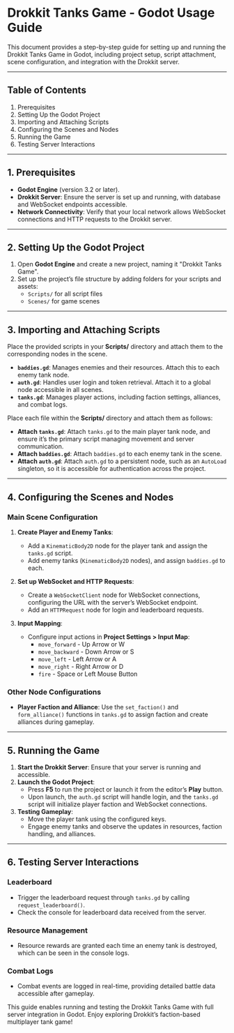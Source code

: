 
# Drokkit Tanks Game - Godot Usage Guide

This document provides a step-by-step guide for setting up and running the Drokkit Tanks Game in Godot, including project setup, script attachment, scene configuration, and integration with the Drokkit server.

---

## Table of Contents

1. Prerequisites
2. Setting Up the Godot Project
3. Importing and Attaching Scripts
4. Configuring the Scenes and Nodes
5. Running the Game
6. Testing Server Interactions

---

## 1. Prerequisites

- **Godot Engine** (version 3.2 or later).
- **Drokkit Server**: Ensure the server is set up and running, with database and WebSocket endpoints accessible.
- **Network Connectivity**: Verify that your local network allows WebSocket connections and HTTP requests to the Drokkit server.

---

## 2. Setting Up the Godot Project

1. Open **Godot Engine** and create a new project, naming it "Drokkit Tanks Game".
2. Set up the project’s file structure by adding folders for your scripts and assets:
    - `Scripts/` for all script files
    - `Scenes/` for game scenes

---

## 3. Importing and Attaching Scripts

Place the provided scripts in your **Scripts/** directory and attach them to the corresponding nodes in the scene.

- **`baddies.gd`**: Manages enemies and their resources. Attach this to each enemy tank node.
- **`auth.gd`**: Handles user login and token retrieval. Attach it to a global node accessible in all scenes.
- **`tanks.gd`**: Manages player actions, including faction settings, alliances, and combat logs.

Place each file within the **Scripts/** directory and attach them as follows:

- **Attach `tanks.gd`**: Attach `tanks.gd` to the main player tank node, and ensure it’s the primary script managing movement and server communication.
- **Attach `baddies.gd`**: Attach `baddies.gd` to each enemy tank in the scene.
- **Attach `auth.gd`**: Attach `auth.gd` to a persistent node, such as an `AutoLoad` singleton, so it is accessible for authentication across the project.

---

## 4. Configuring the Scenes and Nodes

### Main Scene Configuration

1. **Create Player and Enemy Tanks**:
   - Add a `KinematicBody2D` node for the player tank and assign the `tanks.gd` script.
   - Add enemy tanks (`KinematicBody2D` nodes), and assign `baddies.gd` to each.

2. **Set up WebSocket and HTTP Requests**:
   - Create a `WebSocketClient` node for WebSocket connections, configuring the URL with the server’s WebSocket endpoint.
   - Add an `HTTPRequest` node for login and leaderboard requests.

3. **Input Mapping**:
   - Configure input actions in **Project Settings > Input Map**:
     - `move_forward` - Up Arrow or W
     - `move_backward` - Down Arrow or S
     - `move_left` - Left Arrow or A
     - `move_right` - Right Arrow or D
     - `fire` - Space or Left Mouse Button

### Other Node Configurations

- **Player Faction and Alliance**: Use the `set_faction()` and `form_alliance()` functions in `tanks.gd` to assign faction and create alliances during gameplay.

---

## 5. Running the Game

1. **Start the Drokkit Server**: Ensure that your server is running and accessible.
2. **Launch the Godot Project**:
   - Press **F5** to run the project or launch it from the editor’s **Play** button.
   - Upon launch, the `auth.gd` script will handle login, and the `tanks.gd` script will initialize player faction and WebSocket connections.
3. **Testing Gameplay**:
   - Move the player tank using the configured keys.
   - Engage enemy tanks and observe the updates in resources, faction handling, and alliances.

---

## 6. Testing Server Interactions

### Leaderboard

- Trigger the leaderboard request through `tanks.gd` by calling `request_leaderboard()`.
- Check the console for leaderboard data received from the server.

### Resource Management

- Resource rewards are granted each time an enemy tank is destroyed, which can be seen in the console logs.

### Combat Logs

- Combat events are logged in real-time, providing detailed battle data accessible after gameplay.

This guide enables running and testing the Drokkit Tanks Game with full server integration in Godot. Enjoy exploring Drokkit’s faction-based multiplayer tank game!
